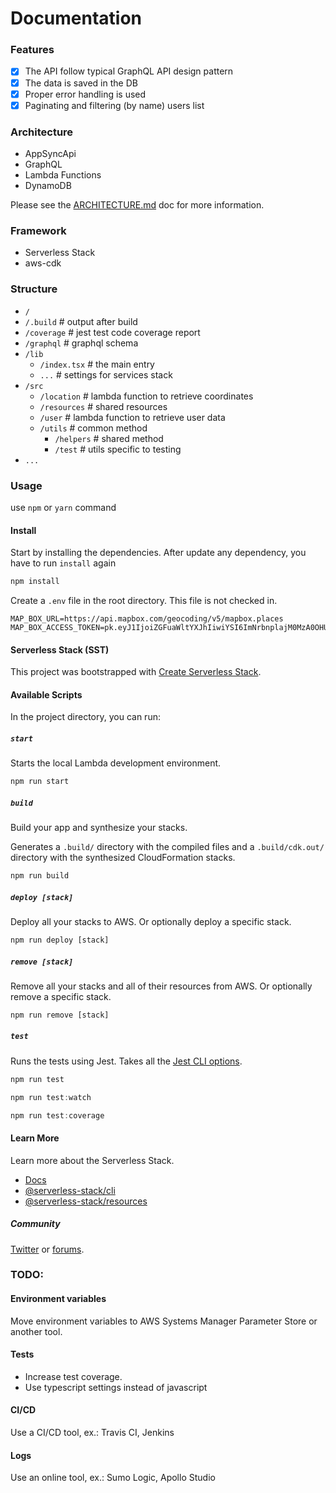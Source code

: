 # Documentation

### Features

- [x] The API follow typical GraphQL API design pattern
- [x] The data is saved in the DB
- [x] Proper error handling is used
- [x] Paginating and filtering (by name) users list

### Architecture

- AppSyncApi
- GraphQL
- Lambda Functions
- DynamoDB

Please see the [ARCHITECTURE.md](./docs/ARCHITECTURE.md) doc for more information.
### Framework

- Serverless Stack
- aws-cdk

### Structure

- `/`
- `/.build` # output after build
- `/coverage` # jest test code coverage report
- `/graphql` # graphql schema
- `/lib`
    - `/index.tsx` # the main entry
    - `...` # settings for services stack
- `/src`
  - `/location` # lambda function to retrieve coordinates
  - `/resources` # shared resources
  - `/user` # lambda function to retrieve user data
  - `/utils` # common method
    - `/helpers` # shared method
    - `/test` # utils specific to testing
- `...`

### Usage

use `npm` or `yarn` command

#### Install

Start by installing the dependencies.
After update any dependency, you have to run `install` again

```js
npm install
```

Create a `.env` file in the root directory. 
This file is not checked in.

```
MAP_BOX_URL=https://api.mapbox.com/geocoding/v5/mapbox.places
MAP_BOX_ACCESS_TOKEN=pk.eyJ1IjoiZGFuaWltYXJhIiwiYSI6ImNrbnplajM0MzA0OHUyb2xiMWoxcDhhNWkifQ.3J9Ii2iQ6SYSw2vgsItxng
```

#### Serverless Stack (SST)

This project was bootstrapped with [Create Serverless Stack](https://docs.serverless-stack.com/packages/create-serverless-stack).

#### Available Scripts

In the project directory, you can run:

##### `start`

Starts the local Lambda development environment.

```js
npm run start
```

##### `build`

Build your app and synthesize your stacks.

Generates a `.build/` directory with the compiled files and a `.build/cdk.out/` directory with the synthesized CloudFormation stacks.

```js
npm run build
```

##### `deploy [stack]`

Deploy all your stacks to AWS. Or optionally deploy a specific stack.

```js
npm run deploy [stack]
```

##### `remove [stack]`

Remove all your stacks and all of their resources from AWS. Or optionally remove a specific stack.

```js
npm run remove [stack]
```

##### `test`

Runs the tests using Jest. Takes all the [Jest CLI options](https://jestjs.io/docs/en/cli).

```js
npm run test
```

```js
npm run test:watch
```

```js
npm run test:coverage
```

#### Learn More

Learn more about the Serverless Stack.

- [Docs](https://docs.serverless-stack.com)
- [@serverless-stack/cli](https://docs.serverless-stack.com/packages/cli)
- [@serverless-stack/resources](https://docs.serverless-stack.com/packages/resources)

##### Community

[Twitter](https://twitter.com/ServerlessStack) or [forums](https://discourse.serverless-stack.com).

### TODO:

#### Environment variables

Move environment variables to AWS Systems Manager Parameter Store or another tool.
#### Tests

- Increase test coverage.
- Use typescript settings instead of javascript

#### CI/CD

Use a CI/CD tool, ex.: Travis CI, Jenkins

#### Logs

Use an online tool, ex.: Sumo Logic, Apollo Studio